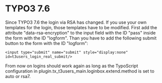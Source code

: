 TYPO3 7.6
=========

Since TYPO3 7.6 the login via RSA has changed. If you use your own templates for the login, those templates have to be modified. First add the attribute "data-rsa-encryption" to the input field with the ID "pass" inside the form with the ID "logform". Than you have to add the following submit button to the form with the ID "logform":

~~~~ {.sourceCode .HTML}
<input type="submit" name="submit" style="display:none" id=t3users_login_real_submit/>
~~~~

From now on logins should work again as long as the TypoScript configuration in plugin.tx\_t3users\_main.loginbox.extend.method is set to auto or rsa7.
